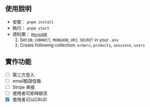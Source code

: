 ## 使用說明

- 安裝： `pnpm install`
- 執行： `pnpm start`
- 資料庫： [`MongoDB`](<https://www.mongodb.com/docs/drivers/node/current/fundamentals/connection/>)
    1. Set `DB_CONNECT`, `MONGODB_URI`, `SECRET` in your `.env`
    2. Create following collection: `orders`, `products`, `sessions`, `users`


## 實作功能
- [ ] 第三方登入
- [ ] email驗證信箱
- [ ] Stripe 串接
- [ ] 使用者可即時聊天
- [x] 使用者可以CRUD
